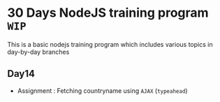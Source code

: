 # 30 Days NodeJS training program ```WIP```

This is a basic nodejs training program which includes various topics in day-by-day branches

## Day14
* Assignment : Fetching countryname using ```AJAX``` (```typeahead```)